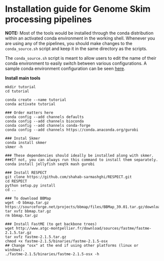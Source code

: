 # Installation guide for Genome Skim processing pipelines

**NOTE:** Most of the tools would be installed through the conda distribution within an activated conda environment in the working shell. Whenever you are using any of the pipelines, you should make changes to the `conda_source.sh` script and keep it in the same directory as the scripts.

The `conda_source.sh` script is meant to allow users to edit the name of their conda environment to easily switch between various configurations. A sample conda environment configuration can be seen [here](https://github.com/smirarab/skimming_scripts/blob/master/environment.yml). 

**Install main tools**

```
mkdir tutorial
cd tutorial

conda create --name tutorial
conda activate tutorial

### Order matters here
conda config --add channels defaults
conda config --add channels bioconda
conda config --add channels conda-forge
conda config --add channels https://conda.anaconda.org/gurobi

### Instal Skmer
conda install skmer
skmer -h

### These dependencies should ideally be installed along with skmer. 
###If not, you can always run this command to install them separately.
conda install jellyfish seqtk mash gurobi 

### Install RESPECT
git clone https://github.com/shahab-sarmashghi/RESPECT.git
cd RESPECT
python setup.py install
cd ..

### To download BBMap
wget -O bbmap.tar.gz https://sourceforge.net/projects/bbmap/files/BBMap_39.01.tar.gz/download
tar xvfz bbmap.tar.gz
rm bbmap.tar.gz

### Install FastME (to get backbone trees)
wget http://www.atgc-montpellier.fr/download/sources/fastme/fastme-2.1.5.tar.gz
tar xvfz fastme-2.1.5.tar.gz
chmod +x fastme-2.1.5/binaries/fastme-2.1.5-osx 
## Change "osx" at the end if using other platforms (linux or windows).
./fastme-2.1.5/binaries/fastme-2.1.5-osx -h
```

